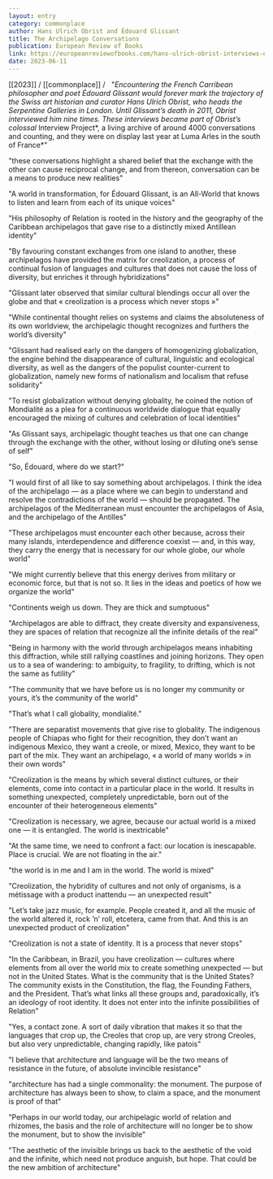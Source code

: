 ```yaml
---
layout: entry
category: commonplace
author: Hans Ulrich Obrist and Édouard Glissant
title: The Archipelago Conversations
publication: European Review of Books
link: https://europeanreviewofbooks.com/hans-ulrich-obrist-interviews-edouard-glissant/en
date: 2023-06-11
---
```


[[2023]] / [[commonplace]] / 
 
"*Encountering the French Carribean philosopher and poet Édouard Glissant would forever mark the trajectory of the Swiss art historian and curator Hans Ulrich Obrist, who heads the Serpentine Galleries in London. Until Glissant’s death in 2011, Obrist interviewed him nine times. These interviews became part of Obrist’s colossal* Interview Project*, a living archive of around 4000 conversations and counting, and they were on display last year at Luma Arles in the south of France*"

"these conversations highlight a shared belief that the exchange with the other can cause reciprocal change, and from thereon, conversation can be a means to produce new realities"

"A world in transformation, for Édouard Glissant, is an All-World that knows to listen and learn from each of its unique voices"

"His philosophy of Relation is rooted in the history and the geography of the Caribbean archipelagos that gave rise to a distinctly mixed Antillean identity"

"By favouring constant exchanges from one island to another, these archipelagos have provided the matrix for creolization, a process of continual fusion of languages and cultures that does not cause the loss of diversity, but enriches it through hybridizations"

"Glissant later observed that similar cultural blendings occur all over the globe and that « creolization is a process which never stops »"

"While continental thought relies on systems and claims the absoluteness of its own worldview, the archipelagic thought recognizes and furthers the world’s diversity"

"Glissant had realised early on the dangers of homogenizing globalization, the engine behind the disappearance of cultural, linguistic and ecological diversity, as well as the dangers of the populist counter-current to globalization, namely new forms of nationalism and localism that refuse solidarity"

"To resist globalization without denying globality, he coined the notion of Mondialité as a plea for a continuous worldwide dialogue that equally encouraged the mixing of cultures and celebration of local identities"

"As Glissant says, archipelagic thought teaches us that one can change through the exchange with the other, without losing or diluting one’s sense of self"

"So, Édouard, where do we start?"

"I would first of all like to say something about archipelagos. I think the idea of the archipelago — as a place where we can begin to understand and resolve the contradictions of the world — should be propagated. The archipelagos of the Mediterranean must encounter the archipelagos of Asia, and the archipelago of the Antilles"

"These archipelagos must encounter each other because, across their many islands, interdependence and difference coexist — and, in this way, they carry the energy that is necessary for our whole globe, our whole world"

"We might currently believe that this energy derives from military or economic force, but that is not so. It lies in the ideas and poetics of how we organize the world"

"Continents weigh us down. They are thick and sumptuous"

"Archipelagos are able to diffract, they create diversity and expansiveness, they are spaces of relation that recognize all the infinite details of the real"

"Being in harmony with the world through archipelagos means inhabiting this diffraction, while still rallying coastlines and joining horizons. They open us to a sea of wandering: to ambiguity, to fragility, to drifting, which is not the same as futility"

"The community that we have before us is no longer my community or yours, it’s the community of the world"

"That’s what I call globality, mondialité."

"There are separatist movements that give rise to globality. The indigenous people of Chiapas who fight for their recognition, they don’t want an indigenous Mexico, they want a creole, or mixed, Mexico, they want to be part of the mix. They want an archipelago, « a world of many worlds » in their own words"

"Creolization is the means by which several distinct cultures, or their elements, come into contact in a particular place in the world. It results in something unexpected, completely unpredictable, born out of the encounter of their heterogeneous elements"

"Creolization is necessary, we agree, because our actual world is a mixed one — it is entangled. The world is inextricable"

"At the same time, we need to confront a fact: our location is inescapable. Place is crucial. We are not floating in the air."

"the world is in me and I am in the world. The world is mixed"

"Creolization, the hybridity of cultures and not only of organisms, is a métissage with a product inattendu — an unexpected result"

"Let’s take jazz music, for example. People created it, and all the music of the world altered it, rock ’n’ roll, etcetera, came from that. And this is an unexpected product of creolization"

"Creolization is not a state of identity. It is a process that never stops"

"In the Caribbean, in Brazil, you have creolization — cultures where elements from all over the world mix to create something unexpected — but not in the United States. What is the community that is the United States? The community exists in the Constitution, the flag, the Founding Fathers, and the President. That’s what links all these groups and, paradoxically, it’s an ideology of root identity. It does not enter into the infinite possibilities of Relation"

"Yes, a contact zone. A sort of daily vibration that makes it so that the languages that crop up, the Creoles that crop up, are very strong Creoles, but also very unpredictable, changing rapidly, like patois"

"I believe that architecture and language will be the two means of resistance in the future, of absolute invincible resistance"

"architecture has had a single commonality: the monument. The purpose of architecture has always been to show, to claim a space, and the monument is proof of that"

"Perhaps in our world today, our archipelagic world of relation and rhizomes, the basis and the role of architecture will no longer be to show the monument, but to show the invisible"

"The aesthetic of the invisible brings us back to the aesthetic of the void and the infinite, which need not produce anguish, but hope. That could be the new ambition of architecture"
